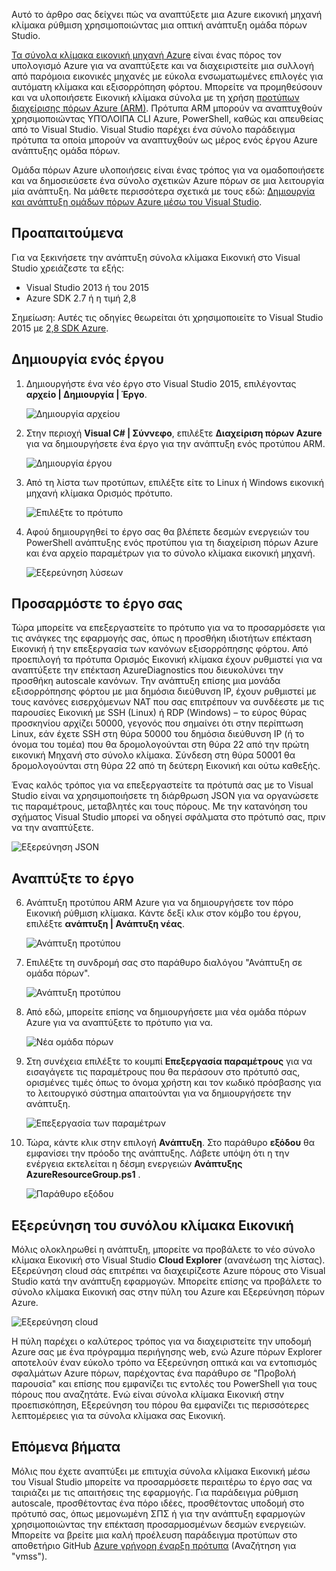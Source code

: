

Αυτό το άρθρο σας δείχνει πώς να αναπτύξετε μια Azure εικονική μηχανή κλίμακα ρύθμιση χρησιμοποιώντας μια οπτική ανάπτυξη ομάδα πόρων Studio.


[Τα σύνολα κλίμακα εικονική μηχανή Azure](https://azure.microsoft.com/blog/azure-vm-scale-sets-public-preview/) είναι ένας πόρος τον υπολογισμό Azure για να αναπτύξετε και να διαχειριστείτε μια συλλογή από παρόμοια εικονικές μηχανές με εύκολα ενσωματωμένες επιλογές για αυτόματη κλίμακα και εξισορρόπηση φόρτου. Μπορείτε να προμηθεύσουν και να υλοποιήσετε Εικονική κλίμακα σύνολα με τη χρήση [προτύπων διαχείρισης πόρων Azure (ARM)](https://github.com/Azure/azure-quickstart-templates). Πρότυπα ARM μπορούν να αναπτυχθούν χρησιμοποιώντας ΥΠΌΛΟΙΠΑ CLI Azure, PowerShell, καθώς και απευθείας από το Visual Studio. Visual Studio παρέχει ένα σύνολο παράδειγμα πρότυπα τα οποία μπορούν να αναπτυχθούν ως μέρος ενός έργου Azure ανάπτυξης ομάδα πόρων.

Ομάδα πόρων Azure υλοποιήσεις είναι ένας τρόπος για να ομαδοποιήσετε και να δημοσιεύσετε ένα σύνολο σχετικών Azure πόρων σε μια λειτουργία μία ανάπτυξη. Να μάθετε περισσότερα σχετικά με τους εδώ: [Δημιουργία και ανάπτυξη ομάδων πόρων Azure μέσω του Visual Studio](../vs-azure-tools-resource-groups-deployment-projects-create-deploy/).

## <a name="pre-requisites"></a>Προαπαιτούμενα

Για να ξεκινήσετε την ανάπτυξη σύνολα κλίμακα Εικονική στο Visual Studio χρειάζεστε τα εξής:

- Visual Studio 2013 ή του 2015
- Azure SDK 2.7 ή η τιμή 2,8

Σημείωση: Αυτές τις οδηγίες θεωρείται ότι χρησιμοποιείτε το Visual Studio 2015 με [2,8 SDK Azure](https://azure.microsoft.com/blog/announcing-the-azure-sdk-2-8-for-net/).

## <a name="creating-a-project"></a>Δημιουργία ενός έργου

1. Δημιουργήστε ένα νέο έργο στο Visual Studio 2015, επιλέγοντας **αρχείο | Δημιουργία | Έργο**.

    ![Δημιουργία αρχείου][file_new]

2. Στην περιοχή **Visual C# | Σύννεφο**, επιλέξτε **Διαχείριση πόρων Azure** για να δημιουργήσετε ένα έργο για την ανάπτυξη ενός προτύπου ARM.

    ![Δημιουργία έργου][create_project]

3.  Από τη λίστα των προτύπων, επιλέξτε είτε το Linux ή Windows εικονική μηχανή κλίμακα Ορισμός πρότυπο.

    ![Επιλέξτε το πρότυπο][select_Template]

4. Αφού δημιουργηθεί το έργο σας θα βλέπετε δεσμών ενεργειών του PowerShell ανάπτυξης ενός προτύπου για τη διαχείριση πόρων Azure και ένα αρχείο παραμέτρων για το σύνολο κλίμακα εικονική μηχανή.

    ![Εξερεύνηση λύσεων][solution_explorer]

## <a name="customize-your-project"></a>Προσαρμόστε το έργο σας

Τώρα μπορείτε να επεξεργαστείτε το πρότυπο για να το προσαρμόσετε για τις ανάγκες της εφαρμογής σας, όπως η προσθήκη ιδιοτήτων επέκταση Εικονική ή την επεξεργασία των κανόνων εξισορρόπησης φόρτου. Από προεπιλογή τα πρότυπα Ορισμός Εικονική κλίμακα έχουν ρυθμιστεί για να αναπτύξετε την επέκταση AzureDiagnostics που διευκολύνει την προσθήκη autoscale κανόνων. Την ανάπτυξη επίσης μια μονάδα εξισορρόπησης φόρτου με μια δημόσια διεύθυνση IP, έχουν ρυθμιστεί με τους κανόνες εισερχόμενων NAT που σας επιτρέπουν να συνδέεστε με τις παρουσίες Εικονική με SSH (Linux) ή RDP (Windows) – το εύρος θύρας προσκηνίου αρχίζει 50000, γεγονός που σημαίνει ότι στην περίπτωση Linux, εάν έχετε SSH στη θύρα 50000 του δημόσια διεύθυνση IP (ή το όνομα του τομέα) που θα δρομολογούνται στη θύρα 22 από την πρώτη εικονική Μηχανή στο σύνολο κλίμακα. Σύνδεση στη θύρα 50001 θα δρομολογούνται στη θύρα 22 από τη δεύτερη Εικονική και ούτω καθεξής.

 Ένας καλός τρόπος για να επεξεργαστείτε τα πρότυπά σας με το Visual Studio είναι να χρησιμοποιήσετε τη διάρθρωση JSON για να οργανώσετε τις παραμέτρους, μεταβλητές και τους πόρους. Με την κατανόηση του σχήματος Visual Studio μπορεί να οδηγεί σφάλματα στο πρότυπό σας, πριν να την αναπτύξετε.

![Εξερεύνηση JSON][json_explorer]

## <a name="deploy-the-project"></a>Αναπτύξτε το έργο

6. Ανάπτυξη προτύπου ARM Azure για να δημιουργήσετε τον πόρο Εικονική ρύθμιση κλίμακα. Κάντε δεξί κλικ στον κόμβο του έργου, επιλέξτε **ανάπτυξη | Ανάπτυξη νέας**.

    ![Ανάπτυξη προτύπου][5deploy_Template]

7. Επιλέξτε τη συνδρομή σας στο παράθυρο διαλόγου "Ανάπτυξη σε ομάδα πόρων".

    ![Ανάπτυξη προτύπου][6deploy_Template]

8. Από εδώ, μπορείτε επίσης να δημιουργήσετε μια νέα ομάδα πόρων Azure για να αναπτύξετε το πρότυπο για να.

    ![Νέα ομάδα πόρων][new_resource]

9. Στη συνέχεια επιλέξτε το κουμπί **Επεξεργασία παραμέτρους** για να εισαγάγετε τις παραμέτρους που θα περάσουν στο πρότυπό σας, ορισμένες τιμές όπως το όνομα χρήστη και τον κωδικό πρόσβασης για το λειτουργικό σύστημα απαιτούνται για να δημιουργήσετε την ανάπτυξη.

    ![Επεξεργασία των παραμέτρων][edit_parameters]

10. Τώρα, κάντε κλικ στην επιλογή **Ανάπτυξη**. Στο παράθυρο **εξόδου** θα εμφανίσει την πρόοδο της ανάπτυξης. Λάβετε υπόψη ότι η την ενέργεια εκτελείται η δέσμη ενεργειών **Ανάπτυξης AzureResourceGroup.ps1** .

    ![Παράθυρο εξόδου][output_window]

## <a name="exploring-your-vm-scale-set"></a>Εξερεύνηση του συνόλου κλίμακα Εικονική

Μόλις ολοκληρωθεί η ανάπτυξη, μπορείτε να προβάλετε το νέο σύνολο κλίμακα Εικονική στο Visual Studio **Cloud Explorer** (ανανέωση της λίστας). Εξερεύνηση cloud σάς επιτρέπει να διαχειρίζεστε Azure πόρους στο Visual Studio κατά την ανάπτυξη εφαρμογών. Μπορείτε επίσης να προβάλετε το σύνολο κλίμακα Εικονική σας στην πύλη του Azure και Εξερεύνηση πόρων Azure.

![Εξερεύνηση cloud][cloud_explorer]

 Η πύλη παρέχει ο καλύτερος τρόπος για να διαχειριστείτε την υποδομή Azure σας με ένα πρόγραμμα περιήγησης web, ενώ Azure πόρων Explorer αποτελούν έναν εύκολο τρόπο να Εξερεύνηση οπτικά και να εντοπισμός σφαλμάτων Azure πόρων, παρέχοντας ένα παράθυρο σε "Προβολή παρουσία" και επίσης που εμφανίζει τις εντολές του PowerShell για τους πόρους που αναζητάτε. Ενώ είναι σύνολα κλίμακα Εικονική στην προεπισκόπηση, Εξερεύνηση του πόρου θα εμφανίζει τις περισσότερες λεπτομέρειες για τα σύνολα κλίμακα σας Εικονική.

## <a name="next-steps"></a>Επόμενα βήματα

Μόλις που έχετε αναπτύξει με επιτυχία σύνολα κλίμακα Εικονική μέσω του Visual Studio μπορείτε να προσαρμόσετε περαιτέρω το έργο σας να ταιριάζει με τις απαιτήσεις της εφαρμογής. Για παράδειγμα ρύθμιση autoscale, προσθέτοντας ένα πόρο ιδέες, προσθέτοντας υποδομή στο πρότυπό σας, όπως μεμονωμένη ΣΠΣ ή για την ανάπτυξη εφαρμογών χρησιμοποιώντας την επέκταση προσαρμοσμένων δεσμών ενεργειών. Μπορείτε να βρείτε μια καλή προέλευση παράδειγμα προτύπων στο αποθετήριο GitHub [Azure γρήγορη έναρξη πρότυπα](https://github.com/Azure/azure-quickstart-templates) (Αναζήτηση για "vmss").

[file_new]: ./media/virtual-machines-common-scale-sets-visual-studio/1-FileNew.png
[create_project]: ./media/virtual-machines-common-scale-sets-visual-studio/2-CreateProject.png
[select_Template]: ./media/virtual-machines-common-scale-sets-visual-studio/3b-SelectTemplateLin.png
[solution_explorer]: ./media/virtual-machines-common-scale-sets-visual-studio/4-SolutionExplorer.png
[json_explorer]: ./media/virtual-machines-common-scale-sets-visual-studio/10-JsonExplorer.png
[5deploy_Template]: ./media/virtual-machines-common-scale-sets-visual-studio/5-DeployTemplate.png
[6deploy_Template]: ./media/virtual-machines-common-scale-sets-visual-studio/6-DeployTemplate.png
[new_resource]: ./media/virtual-machines-common-scale-sets-visual-studio/7-NewResourceGroup.png
[edit_parameters]: ./media/virtual-machines-common-scale-sets-visual-studio/8-EditParameter.png
[output_window]: ./media/virtual-machines-common-scale-sets-visual-studio/9-Output.png
[cloud_explorer]: ./media/virtual-machines-common-scale-sets-visual-studio/12-CloudExplorer.png